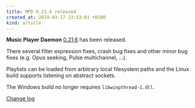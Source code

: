 ```yaml
---
title: MPD 0.21.6 released
created_at: 2019-03-17 23:53:01 +0100
kind: article
---
```


**Music Player Daemon**
[0.21.6](http://www.musicpd.org/download/mpd/0.21/mpd-0.21.6.tar.xz)
has been released.

There several filter expression fixes, crash bug fixes and other minor
bug fixes (e.g. Opus seeking, Pulse multichannel, ...).

Playlists can be loaded from arbitrary local filesystem paths and the
Linux build supports listening on abstract sockets.

The Windows build no longer requires `libwinpthread-1.dll`.

[Change log](https://raw.githubusercontent.com/MusicPlayerDaemon/MPD/v0.21.6/NEWS)
